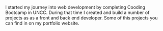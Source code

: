 I started my journey into web development by completing Cooding Bootcamp in UNCC. During that time I created and build a number of projects as as a front and back end developer. Some of this projects you can find in on my portfolio website.

